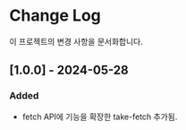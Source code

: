 # Change Log

이 프로젝트의 변경 사항을 문서화합니다.

## [1.0.0] - 2024-05-28

### Added

- fetch API에 기능을 확장한 take-fetch 추가됨.
